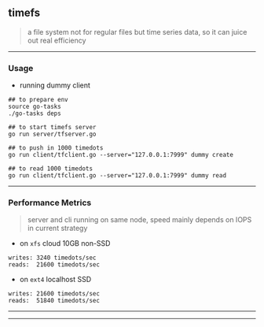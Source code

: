 ## timefs

> a file system not for regular files but time series data, so it can juice out real efficiency

---

### Usage

* running dummy client

```
## to prepare env
source go-tasks
./go-tasks deps

## to start timefs server
go run server/tfserver.go

## to push in 1000 timedots
go run client/tfclient.go --server="127.0.0.1:7999" dummy create

## to read 1000 timedots
go run client/tfclient.go --server="127.0.0.1:7999" dummy read
```

---

### Performance Metrics

> server and cli running on same node, speed mainly depends on IOPS in current strategy

* on `xfs` cloud 10GB non-SSD

```
writes: 3240 timedots/sec
reads:  21600 timedots/sec
```

* on `ext4` localhost SSD

```
writes: 21600 timedots/sec
reads:  51840 timedots/sec
```

---
---

